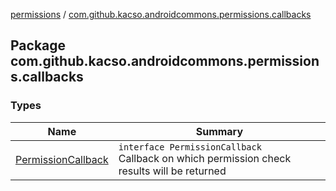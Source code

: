[permissions](../index.md) / [com.github.kacso.androidcommons.permissions.callbacks](.)

## Package com.github.kacso.androidcommons.permissions.callbacks

### Types

| Name | Summary |
|---|---|
| [PermissionCallback](-permission-callback/index.md) | `interface PermissionCallback`<br>Callback on which permission check results will be returned |
